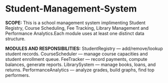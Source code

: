 # Student-Management-System

**SCOPE:**
This is a school management system implimenting Student Registry, Course Scheduling, Fee Tracking, Library Management and Performance Analytics.Each module uses at least one distinct data structure.

**MODULES AND RESPONSIBILITIES:**
StudentRegistry — add/remove/lookup student records.
CourseScheduler — manage course capacities and student enrollment queue.
FeeTracker — record payments, compute balances, generate reports.
LibrarySystem — manage books, loans, and returns.
PerformanceAnalytics — analyze grades, build graphs, find top performers.
